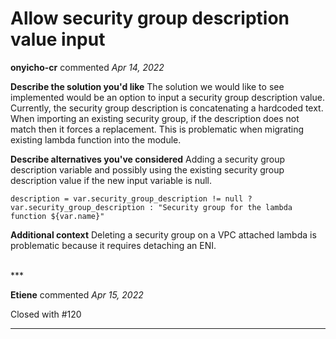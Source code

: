 # Allow security group description value input

**onyicho-cr** commented *Apr 14, 2022*

<!--
Have any questions? Check out the contributing docs at https://gruntwork.notion.site/Gruntwork-Coding-Methodology-02fdcd6e4b004e818553684760bf691e,
or ask in this issue and a Gruntwork core maintainer will be happy to help :)
-->

**Describe the solution you'd like**
The solution we would like to see implemented would be an option to input a security group description value. Currently, the security group description is concatenating a hardcoded text. When importing an existing security group, if the description does not match then it forces a replacement. This is problematic when migrating existing lambda function into the module. 

**Describe alternatives you've considered**
Adding a security group description variable and possibly using the existing security group description value if the new input variable is null.

`description = var.security_group_description != null ? var.security_group_description : "Security group for the lambda function ${var.name}"`



**Additional context**
Deleting a security group on a VPC attached lambda is problematic because it requires detaching an ENI. 

<br />
***


**Etiene** commented *Apr 15, 2022*

Closed with #120 
***

